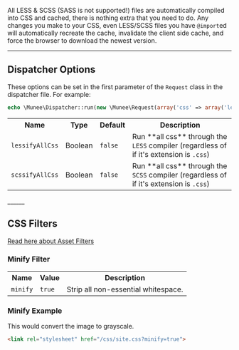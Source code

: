 All LESS & SCSS (SASS is not supported!) files are automatically compiled into CSS and cached, there is nothing extra that you need to do.  Any changes you make to your CSS, even LESS/SCSS files you have `@import`ed will automatically recreate the cache, invalidate the client side cache, and force the browser to download the newest version.
________

## Dispatcher Options

These options can be set in the first parameter of the `Request` class in the dispatcher file. For example:

```php
echo \Munee\Dispatcher::run(new \Munee\Request(array('css' => array('lessifyAllCss' => true))));
```

<table>
  <tr>
    <th>Name</th><th>Type</th><th>Default</th><th>Description</th>
  </tr>
  <tr id="lessify-all-css">
    <td><code>lessifyAllCss</code></td>
    <td>Boolean</td>
    <td><code>false</code></td>
    <td>Run **all css** through the <code>LESS</code> compiler (regardless of if it's extension is <code>.css</code>)</td>
  </tr>
  <tr>
    <td><code>scssifyAllCss</code></td>
    <td>Boolean</td>
    <td><code>false</code></td>
    <td>Run **all css** through the <code>SCSS</code> compiler (regardless of if it's extension is <code>.css</code>)</code></td>
  </tr>
</table>
______

## CSS Filters
[Read here about Asset Filters](/Introducing_Munee#using-asset-filters)

### Minify Filter
<table>
  <tr>
    <th>Name</th><th>Value</th><th>Description</th>
  </tr>
  <tr>
    <td><code>minify</code></td>
    <td><code>true</code></td>
    <td>Strip all non-essential whitespace.</td>
  </tr>
</table>

### Minify Example

This would convert the image to grayscale.
```html
<link rel="stylesheet" href="/css/site.css?minify=true">
```